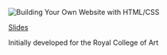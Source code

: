 ![Building Your Own Website with HTML/CSS](https://github.com/mngyuan/demo-html/assets/3166481/33897351-c378-40fa-95e7-92de14a5fbdd)

[Slides](<Continuing Topics - 00 HTML_CSS.pdf>)

Initially developed for the Royal College of Art
